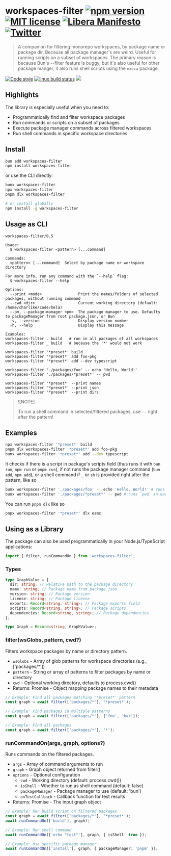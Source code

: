 # workspaces-filter [![npm version][npmv-img]][npmv-url] [![MIT license][license-img]][license-url] [![Libera Manifesto][libera-manifesto-img]][libera-manifesto-url] [![Twitter][twitter-img]][twitter-url]

> A companion for filtering monorepo workspaces, by package name or package dir. Because all package
> manager's are weird. Useful for running scripts on a subset of workspaces. The primary reason is
> because Bun's --filter feature is buggy, but it's also useful for other package manger, it also
> runs shell scripts using the `execa` package.

[![Code style][codestyle-img]][codestyle-url] [![linux build status][linux-build-img]][build-url]
[![][npm-monthly-img]][npmv-url]

<!-- [![][npm-weekly-img]][npmv-url] -->
<!-- [![][npm-monthly-img]][npmv-url] -->
<!-- [![][npm-yearly-img]][npmv-url] -->
<!-- [![][npm-alltime-img]][npmv-url] -->

## Highlights

The library is especially useful when you need to:

- Programmatically find and filter workspace packages
- Run commands or scripts on a subset of packages
- Execute package manager commands across filtered workspaces
- Run shell commands in specific workspace directories

## Install

```sh
bun add workspaces-filter
npm install workspaces-filter
```

or use the CLI directly:

```sh
bunx workspaces-filter
npx workspaces-filter
pnpm dlx workspaces-filter

# or install globally
npm install -g workspaces-filter
```

## Usage as CLI

```
workspaces-filter/0.5

Usage:
  $ workspaces-filter <pattern> [...command]

Commands:
  <pattern> [...command]  Select by package name or workspace directory

For more info, run any command with the `--help` flag:
  $ workspaces-filter --help

Options:
  --print <mode>                Print the names/folders of selected packages, without running command
  --cwd <dir>                   Current working directory (default: /home/charlike/code/hela)
  --pm, --package-manager <pm>  The package manager to use. Defaults to packageManager from root package.json, or Bun
  -v, --version                 Display version number
  -h, --help                    Display this message

Examples:
workspaces-filter . build   # run in all packages of all workspaces
workspaces-filter _ build   # because the '*' would not work

workspaces-filter '*preset*' build
workspaces-filter '*preset*' add foo-pkg
workspaces-filter '*preset*' add --dev typescript

workspaces-filter './packages/foo' -- echo 'Hello, World!'
workspaces-filter './packages/*preset*' -- pwd

workspaces-filter '*preset*' --print names
workspaces-filter '*preset*' --print json
workspaces-filter '*preset*' --print dirs
```

> ![NOTE]
>
> To run a shell command in selected/filtered packages, use `--` right after the pattern!

## Examples

```sh
npx workspaces-filter '*preset*' build
pnpm dlx workspaces-filter '*preset*' add foo-pkg
bunx workspaces-filter '*preset*' add --dev typescript
```

It checks if there is a script in package's scripts field (thus runs it with `bun run`, `npm run` or
`pnpm run`), if not runs the package manager command (`bun add`, `npm add`), or a shell command if
`_` or `sh` is provided right after the pattern, like so

```sh
bunx workspaces-filter './packages/foo' -- echo 'Hello, World!' # runs `echo 'Hello, World!'` in the `./packages/foo` workspace
bunx workspaces-filter './packages/*preset*' -- pwd # runs `pwd` in each workspace
```

You can run `pnpm dlx` like so

```sh
pnpx workspaces-filter '*preset*' dlx esmc
```

## Using as a Library

The package can also be used programmatically in your Node.js/TypeScript applications:

```ts
import { filter, runCommandOn } from 'workspaces-filter';
```

### Types

```ts
type GraphValue = {
  dir: string; // Relative path to the package directory
  name: string; // Package name from package.json
  version: string; // Package version
  license: string; // Package license
  exports: Record<string, string>; // Package exports field
  scripts: Record<string, string>; // Package scripts
  dependencies: Record<string, string>; // Package dependencies
};

type Graph = Record<string, GraphValue>;
```

### filter(wsGlobs, pattern, cwd?)

Filters workspace packages by name or directory pattern.

- `wsGlobs` - Array of glob patterns for workspace directories (e.g., ['packages/*'])
- `pattern` - String or array of patterns to filter packages by name or directory
- `cwd` - Optional working directory, defaults to process.cwd()
- Returns: Promise<Graph> - Object mapping package names to their metadata

```ts
// Example: Find all packages matching '*preset*' pattern
const graph = await filter(['packages/*'], '*preset*');

// Example: Find packages in multiple patterns
const graph = await filter(['packages/*'], ['foo', 'bar']);

// Example: Find all packages
const graph = await filter(['packages/*'], '*');
```

### runCommandOn(args, graph, options?)

Runs commands on the filtered packages.

- `args` - Array of command arguments to run
- `graph` - Graph object returned from filter()
- `options` - Optional configuration
  - `cwd` - Working directory (default: process.cwd())
  - `isShell` - Whether to run as shell command (default: false)
  - `packageManager` - Package manager to use (default: 'bun')
  - `onTestCallback` - Callback function for test results
- Returns: Promise<Graph> - The input graph object

```ts
// Example: Run build script on filtered packages
const graph = await filter(['packages/*'], '*preset*');
await runCommandOn(['build'], graph);

// Example: Run shell command
await runCommandOn(['echo "test"'], graph, { isShell: true });

// Example: Use specific package manager
await runCommandOn(['install'], graph, { packageManager: 'pnpm' });
```

<!-- prettier-ignore-start -->

[codestyle-url]: https://github.com/tunnckoCore/eslint-config-xaxa
[codestyle-img]: https://badgen-proxy-fixed-cache.deno.dev/badge/code%20style/xaxa/44cc11
[codecov-url]: https://codecov.io/gh/tunnckocore/workspaces-filter
[codecov-img]:
  https://badgen-proxy-fixed-cache.deno.dev/codecov/c/github/tunnckocore/workspaces-filter/master?icon=codecov
[npmv-img]: https://badgen-proxy-fixed-cache.deno.dev/npm/v/workspaces-filter?icon=npm&cache=3
[npmv-url]: https://npmjs.com/package/workspaces-filter
[license-img]: https://badgen-proxy-fixed-cache.deno.dev/npm/license/workspaces-filter
[license-url]: https://github.com/tunnckocore/workspaces-filter/blob/master/LICENSE
[libera-manifesto-url]: https://liberamanifesto.com
[libera-manifesto-img]: https://badgen-proxy-fixed-cache.deno.dev/badge/libera/manifesto/grey
[twitter-url]: https://twitter.com/wgw_lol
[twitter-img]:
  https://badgen-proxy-fixed-cache.deno.dev/badge/twitter/follow/wgw_lol?icon=twitter&color=1da1f2&cache=3

<!-- build status -->

[linux-build-img]:
  https://badgen-proxy-fixed-cache.deno.dev/github/checks/tunnckocore/workspaces-filter/master?icon=github&label=build&cache=3
[build-url]: https://github.com/tunnckocore/workspaces-filter/actions

<!-- npm downloads -->

[npm-weekly-img]:
  https://badgen-proxy-fixed-cache.deno.dev/npm/dw/workspaces-filter?icon=npm&cache=3
[npm-monthly-img]:
  https://badgen-proxy-fixed-cache.deno.dev/npm/dm/workspaces-filter?icon=npm&cache=3
[npm-yearly-img]:
  https://badgen-proxy-fixed-cache.deno.dev/npm/dy/workspaces-filter?icon=npm&cache=3
[npm-alltime-img]:
  https://badgen-proxy-fixed-cache.deno.dev/npm/dt/workspaces-filter?icon=npm&cache=3&label=total%20downloads
